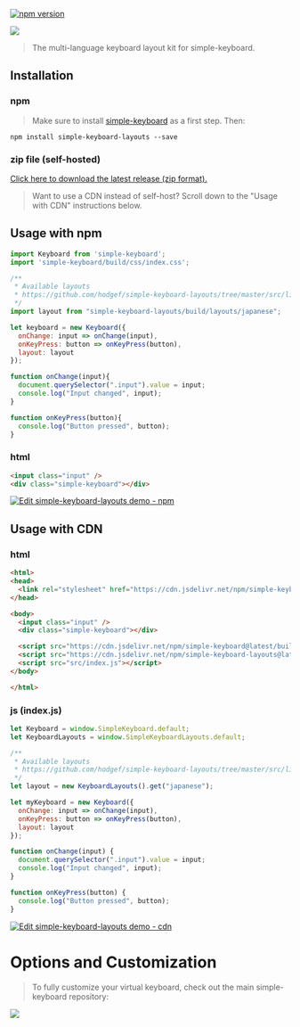 [![npm version](https://badge.fury.io/js/simple-keyboard-layouts.svg)](https://www.npmjs.com/package/simple-keyboard-layouts)

<a href="https://franciscohodge.com/simple-keyboard/demo" title="View Demo" target="_blank"><img src="https://franciscohodge.com/project-pages/simple-keyboard/images/simple-keyboard-layouts-banner4.png" align="center"></a>

> The multi-language keyboard layout kit for simple-keyboard.

## Installation

### npm

> Make sure to install [simple-keyboard](https://github.com/hodgef/simple-keyboard) as a first step. Then:

`npm install simple-keyboard-layouts --save`

### zip file (self-hosted)

[Click here to download the latest release (zip format).](https://github.com/hodgef/simple-keyboard-layouts/zipball/master)

> Want to use a CDN instead of self-host? Scroll down to the "Usage with CDN" instructions below.

## Usage with npm


````js
import Keyboard from 'simple-keyboard';
import 'simple-keyboard/build/css/index.css';

/**
 * Available layouts
 * https://github.com/hodgef/simple-keyboard-layouts/tree/master/src/lib/layouts
 */
import layout from "simple-keyboard-layouts/build/layouts/japanese";

let keyboard = new Keyboard({
  onChange: input => onChange(input),
  onKeyPress: button => onKeyPress(button),
  layout: layout
});

function onChange(input){
  document.querySelector(".input").value = input;
  console.log("Input changed", input);
}

function onKeyPress(button){
  console.log("Button pressed", button);
}
````

### html

````html
<input class="input" />
<div class="simple-keyboard"></div>
````

[![Edit simple-keyboard-layouts demo - npm](https://codesandbox.io/static/img/play-codesandbox.svg)](https://codesandbox.io/s/pk9513441m)

## Usage with CDN

### html

````html
<html>
<head>
  <link rel="stylesheet" href="https://cdn.jsdelivr.net/npm/simple-keyboard@latest/build/css/index.css">
</head>

<body>
  <input class="input" />
  <div class="simple-keyboard"></div>

  <script src="https://cdn.jsdelivr.net/npm/simple-keyboard@latest/build/index.min.js"></script>
  <script src="https://cdn.jsdelivr.net/npm/simple-keyboard-layouts@latest/build/index.min.js"></script>
  <script src="src/index.js"></script>
</body>

</html>
````

### js (index.js)

````js
let Keyboard = window.SimpleKeyboard.default;
let KeyboardLayouts = window.SimpleKeyboardLayouts.default;

/**
 * Available layouts
 * https://github.com/hodgef/simple-keyboard-layouts/tree/master/src/lib/layouts
 */
let layout = new KeyboardLayouts().get("japanese");

let myKeyboard = new Keyboard({
  onChange: input => onChange(input),
  onKeyPress: button => onKeyPress(button),
  layout: layout
});

function onChange(input) {
  document.querySelector(".input").value = input;
  console.log("Input changed", input);
}

function onKeyPress(button) {
  console.log("Button pressed", button);
}
````

[![Edit simple-keyboard-layouts demo - cdn](https://codesandbox.io/static/img/play-codesandbox.svg)](https://codesandbox.io/s/3x68op108p)

# Options and Customization

> To fully customize your virtual keyboard, check out the main simple-keyboard repository:

<a href="https://github.com/hodgef/simple-keyboard" title="simple-keyboard repository"><img src="https://franciscohodge.com/project-pages/simple-keyboard/images/simplekeyboard-banner3x.png" align="center"></a>